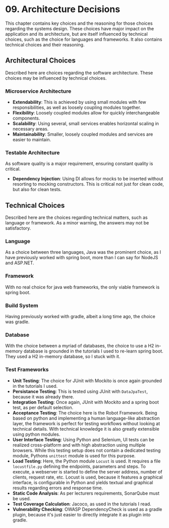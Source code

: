 # 09. Architecture Decisions

This chapter contains key choices and the reasoning for those choices regarding the systems design.
These choices have major impact on the application and its architecture, but are
itself influenced by technical choices, such as the choice for languages and frameworks.
It also contains technical choices and their reasoning.

## Architectural Choices

Described here are choices regarding the software architecture.
These choices may be influenced by technical choices.

### Microservice Architecture
- **Extendability**: This is achieved by using small modules with few responsibilities,
  as well as loosely coupling modules together.
- **Flexibility**: Loosely coupled modules allow for quickly interchangeable components.
- **Scalability**: Using several, small services enables horizontal scaling in necessary areas.
- **Maintainability**: Smaller, loosely coupled modules and services are easier to maintain.

### Testable Architecture
As software quality is a major requirement, ensuring constant quality is critical.

- **Dependency Injection**: Using DI allows for mocks to be inserted without resorting to mocking constructors.
  This is critical not just for clean code, but also for clean tests.

## Technical Choices

Described here are the choices regarding technical matters, such as language or framework.
As a minor warning, the answers may not be satisfactory.

### Language
As a choice between three languages, Java was the prominent choice, as I have previously worked with
spring boot, more than I can say for NodeJS and ASP.NET.

### Framework
With no real choice for java web frameworks, the only viable framework is spring boot.

### Build System
Having previously worked with gradle, albeit a long time ago, the choice was gradle.

### Database
With the choice between a myriad of databases, the choice to use a H2 in-memory database is grounded
in the tutorials I used to re-learn spring boot. They used a H2 in-memory database, so I stuck with it.

### Test Frameworks
- **Unit Testing**: The choice for JUnit with Mockito is once again grounded in the tutorials I used.
- **Persistance Testing**: This is tested using JUnit with `DataJpaTest`, because it was already there.
- **Integration Testing**: Once again, JUnit with Mockito and a spring boot test, as per default selection.
- **Acceptance Testing**: The choice here is the Robot Framework. Being based on python and implementing
  a human language-like abstraction layer, the framework is perfect for testing workflows without
  looking at technical details. With technical knowledge it is also greatly extensible using python modules.
- **User Interface Testing**: Using Python and Selenium, UI tests can be realized cross-platform
  and with high abstraction using multiple browsers. While this testing setup does not contain a dedicated
  testing module, Pythons `unittest` module is used for this purpose.
- **Load Testing**: Here, the Python module `Locust` is used.
  It requires a file `locustfile.py` defining the endpoints, parameters and steps.
  To execute, a webserver is started to define the server address, number of clients, request rate, etc.
  Locust is used, because it features a graphical interface, is configurable in Python and yields textual
  and graphical results regarding errors and response time.
- **Static Code Analysis**: As per lecturers requirements, SonarQube must be used.
- **Test Coverage Calculation**: Jacoco, as used in the tutorials I read.
- **Vulnerability Checking**: OWASP DependencyCheck is used as a gradle plugin, because it's just easier
  to directly integrate it as plugin into gradle.

